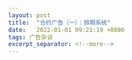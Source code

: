 ```yaml
---
layout: post 
title:  "合约广告（一）：排期系统"
date:   2022-01-01 09:21:19 +0800 
tags: 广告杂谈
excerpt_separator: <!--more-->
---
```

